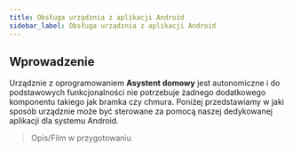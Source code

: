```yaml
---
title: Obsługa urządznia z aplikacji Android
sidebar_label: Obsługa urządznia z aplikacji Android
---
```


## Wprowadzenie

Urządznie z oprogramowaniem **Asystent domowy** jest autonomiczne i do podstawowych funkcjonalności nie potrzebuje żadnego dodatkowego komponentu takiego jak bramka czy chmura. Poniżej przedstawiamy w jaki sposób urządznie może być sterowane za pomocą naszej dedykowanej aplikacji dla systemu Android.

> Opis/Film w przygotowaniu
